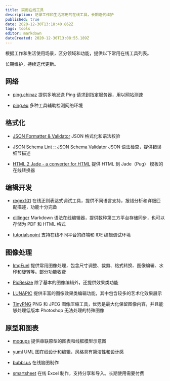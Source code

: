 ```yaml
---
title: 实用在线工具
description: 记录工作和生活常用的在线工具，长期迭代维护
published: true
date: 2020-12-30T13:18:40.862Z
tags: tools
editor: markdown
dateCreated: 2020-12-30T13:08:55.189Z
---
```


根据工作和生活使用场景，区分领域和功能，提供以下常用在线工具列表。

长期维护，持续迭代更新。

## 网络

- [ping.chinaz](http://ping.chinaz.com/)
  提供多地发送 Ping 请求到指定服务器，用以网站测速

- [ping.eu](https://ping.eu/)
  多种工具辅助检测网络环境
  
## 格式化

- [JSON Formatter & Validator](https://jsonformatter.curiousconcept.com/)
  JSON 格式化和语法校验

- [JSON Schema Lint :: JSON Schema Validator](https://jsonschemalint.com/)
  JSON 语法检查，提供错误细节描述
  
- [HTML 2 Jade - a converter for HTML](http://html2jade.aaron-powell.com/)
  提供 HTML 到 Jade（Pug） 模板的在线转换器
  
## 编辑开发

- [regex101](https://regex101.com/)
  在线正则表达式调试工具，提供不同语言支持，报错分析和详细匹配描述，功能十分完备
  
- [dillinger](https://dillinger.io/)
  Markdown 语法在线编辑器，提供数种第三方平台存储同步，也可以存储为 PDF 和 HTML 格式
  
- [tutorialspoint](https://www.tutorialspoint.com/codingground.htm)
  支持在线不同平台的终端和 IDE 编辑调试环境

## 图像处理

- [ImgFuel](https://imgfuel.com/)
  提供常用图像处理，包含尺寸调整、裁剪、格式转换、图像编辑、水印和旋转等。部分功能收费
  
- [PicResize](https://picresize.com/)
  除了基本的图像编辑外，还提供效果类功能
  
- [LUNAPIC](https://www3.lunapic.com/editor/)
  提供丰富的图像效果类编辑功能，其中包含较多的艺术化效果展示

- [TinyPNG](https://tinypng.com/)
  PNG 和 JPEG 图像压缩工具，优势是最大化保留图像内容，并且能够处理低版本 Photoshop 无法处理的特殊图像

## 原型和图表

- [moqups](https://moqups.com/)
  提供串联原型的图表和线框模型示意图
  
- [yuml](https://yuml.me/)
  UML 图在线设计和编辑，风格具有简洁性和设计感
  
- [bubbl.us](https://bubbl.us/mindmap)
  在线脑图制作
  
- [smartsheet](https://app.smartsheet.com/b/home)
  在线 Excel 制作，支持分享和导入。长期使用需要付费